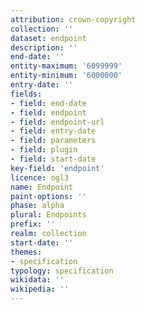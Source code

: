 ```yaml
---
attribution: crown-copyright
collection: ''
dataset: endpoint
description: ''
end-date: ''
entity-maximum: '6099999'
entity-minimum: '6000000'
entry-date: ''
fields:
- field: end-date
- field: endpoint
- field: endpoint-url
- field: entry-date
- field: parameters
- field: plugin
- field: start-date
key-field: 'endpoint'
licence: ogl3
name: Endpoint
paint-options: ''
phase: alpha
plural: Endpoints
prefix: ''
realm: collection
start-date: ''
themes:
- specification
typology: specification
wikidata: ''
wikipedia: ''
---
```

